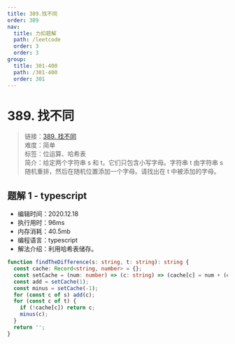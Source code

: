 ```yaml
---
title: 389.找不同
order: 389
nav:
  title: 力扣题解
  path: /leetcode
  order: 3
  order: 3
group:
  title: 301-400
  path: /301-400
  order: 301
---
```


# 389. 找不同

> 链接：[389. 找不同](https://leetcode-cn.com/problems/find-the-difference/)  
> 难度：简单  
> 标签：位运算、哈希表  
> 简介：给定两个字符串 s 和 t，它们只包含小写字母。字符串 t 由字符串 s 随机重排，然后在随机位置添加一个字母。请找出在 t 中被添加的字母。

## 题解 1 - typescript

- 编辑时间：2020.12.18
- 执行用时：96ms
- 内存消耗：40.5mb
- 编程语言：typescript
- 解法介绍：利用哈希表储存。

```typescript
function findTheDifference(s: string, t: string): string {
  const cache: Record<string, number> = {};
  const setCache = (num: number) => (c: string) => (cache[c] = num + (cache[c] ?? 0));
  const add = setCache(1);
  const minus = setCache(-1);
  for (const c of s) add(c);
  for (const c of t) {
    if (!cache[c]) return c;
    minus(c);
  }
  return '';
}
```
